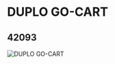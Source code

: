 # DUPLO GO-CART
## 42093
![DUPLO GO-CART](https://lc-www-live-s.legocdn.com/media/bricks/5/2/4190739.jpg)